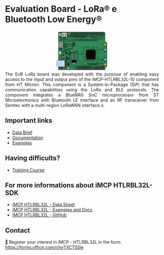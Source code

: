 # Evaluation Board - LoRa® e Bluetooth Low Energy®
<div align="center">
  <img src='/docs/images/evb-lora.png' id="topology" height="35%" width="35%"/>
</div
<br>
<div align="justify">
  The EvB LoRa board was developed with the purpose of enabling easy access to the input and output pins of the iMCP-HTLRBL32L-10 component from HT Micron. This component is a System-in-Package (SiP) that has communication capabilities using the LoRa and BLE protocols. The component integrates a BlueNRG SoC microprocessor from ST Microelectronics with Bluetooth LE interface and an RF transceiver from Semtec with a multi-region LoRaWAN interface.o.
</div>

## Important links

* [Data Brief](https://github.com/Hana-Electronics/EVB-LoRaWAN-HTLRBL32L/blob/main/docs/datacheets/EvB%20LoRa.pdf)
* [Documentation](https://github.com/Hana-Electronics/EVB-LoRaWAN-HTLRBL32L/tree/main/docs)
* [Examples](https://github.com/Hana-Electronics/EVB-LoRaWAN-HTLRBL32L/tree/main/examples)

## Having difficults?   
* [Training Course](https://hanaelectronics.com.br/capacitacao/)

## For more informations about iMCP HTLRBL32L-SDK 

* [iMCP HTLRBL32L - Data Sheet](https://github.com/htmicron/htlrbl32l/blob/documents/HTLRBL32L-Datasheet/DS002%20Rev.00%20-%20Datasheet%20HTLRBL32L-xx.pdf)
* [iMCP HTLRBL32L - Examples and Docs](https://github.com/htmicron/htlrbl32l/tree/SDK)
* [iMCP HTLRBL32L - GitHub](https://github.com/htmicron/htlrbl32l)

## Contact

🚩 Register your interest in iMCP - HTLRBL32L in the form: https://forms.office.com/r/nvTXCTS5je


